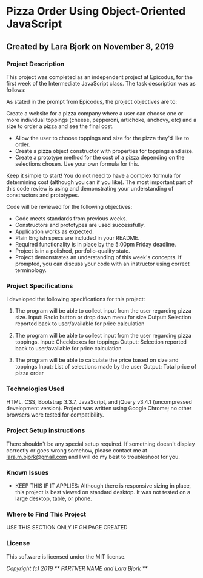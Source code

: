# Pizza Order Using Object-Oriented JavaScript

## Created by Lara Bjork on November 8, 2019

### Project Description
This project was completed as an independent project at Epicodus, for the first week of the Intermediate JavaScript class. The task description was as follows:

As stated in the prompt from Epicodus, the project objectives are to:

Create a website for a pizza company where a user can choose one or more individual toppings (cheese, pepperoni, artichoke, anchovy, etc) and a size to order a pizza and see the final cost.

* Allow the user to choose toppings and size for the pizza they'd like to order.
* Create a pizza object constructor with properties for toppings and size.
* Create a prototype method for the cost of a pizza depending on the selections chosen. Use your own formula for this.

Keep it simple to start! You do not need to have a complex formula for determining cost (although you can if you like). The most important part of this code review is using and demonstrating your understanding of constructors and prototypes.

Code will be reviewed for the following objectives:

* Code meets standards from previous weeks.
* Constructors and prototypes are used successfully.
* Application works as expected.
* Plain English specs are included in your README.
* Required functionality is in place by the 5:00pm Friday deadline.
* Project is in a polished, portfolio-quality state.
* Project demonstrates an understanding of this week's concepts. If prompted, you can discuss your code with an instructor using correct terminology.

### Project Specifications
I developed the following specifications for this project:

1. The program will be able to collect input from the user regarding pizza size.
Input: Radio button or drop down menu for size
Output: Selection reported back to user/available for price calculation

2. The program will be able to collect input from the user regarding pizza toppings.
Input: Checkboxes for toppings
Output: Selection reported back to user/available for price calculation

3. The program will be able to calculate the price based on size and toppings
Input: List of selections made by the user
Output: Total price of pizza order


### Technologies Used
HTML, CSS, Bootstrap 3.3.7, JavaScript, and jQuery v3.4.1 (uncompressed development version).
Project was written using Google Chrome; no other browsers were tested for compatibility.

### Project Setup instructions
There shouldn't be any special setup required. If something doesn't display correctly or goes wrong somehow, please contact me at <lara.m.bjork@gmail.com> and I will do my best to troubleshoot for you.

### Known Issues
* KEEP THIS IF IT APPLIES: Although there is responsive sizing in place, this project is best viewed on standard desktop. It was not tested on a large desktop, table, or phone.



### Where to Find This Project
USE THIS SECTION ONLY IF GH PAGE CREATED


### License
This software is licensed under the MIT license.

_Copyright (c) 2019 ** PARTNER NAME and Lara Bjork **_
